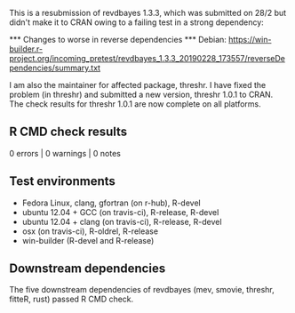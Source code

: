 This is a resubmission of revdbayes 1.3.3, which was submitted on 28/2 but didn't make it to CRAN owing to a failing test in a strong dependency:

*** Changes to worse in reverse dependencies ***
Debian: <https://win-builder.r-project.org/incoming_pretest/revdbayes_1.3.3_20190228_173557/reverseDependencies/summary.txt>

I am also the maintainer for affected package, threshr.  I have fixed the problem (in threshr) and submitted a new version, threshr 1.0.1 to CRAN.  The check results for threshr 1.0.1 are now complete on all platforms.

## R CMD check results

0 errors | 0 warnings | 0 notes

## Test environments

- Fedora Linux, clang, gfortran (on r-hub), R-devel 
- ubuntu 12.04 + GCC (on travis-ci), R-release, R-devel
- ubuntu 12.04 + clang (on travis-ci), R-release, R-devel
- osx (on travis-ci), R-oldrel, R-release
- win-builder (R-devel and R-release)

## Downstream dependencies

The five downstream dependencies of revdbayes (mev, smovie, threshr, fitteR, rust) passed R CMD check.
